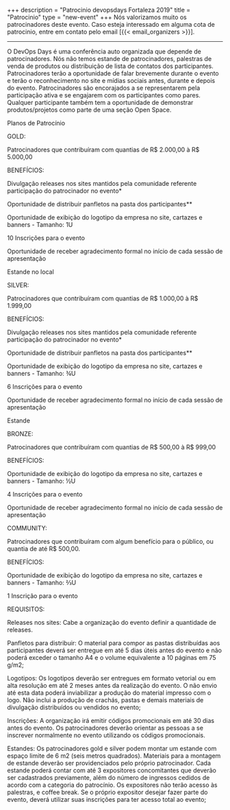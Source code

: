 +++
description = "Patrocinio devopsdays Fortaleza 2019"
title = "Patrocinio"
type = "new-event"
+++
Nós valorizamos muito os patrocinadores deste evento. Caso esteja interessado em alguma cota de patrocinio, entre em contato pelo email [{{< email_organizers >}}].

<hr>

O DevOps Days é uma conferência auto organizada que depende de patrocinadores. Nós não temos estande de patrocinadores, palestras de venda de produtos ou distribuição de lista de contatos dos participantes. Patrocinadores terão a oportunidade de falar brevemente durante o evento e terão o reconhecimento no site e mídias sociais antes, durante e depois do evento. Patrocinadores são encorajados a se representarem pela participação ativa e se engajarem com os participantes como pares. Qualquer participante também tem a oportunidade de demonstrar produtos/projetos como parte de uma seção Open Space.


Planos de Patrocínio

GOLD:

Patrocinadores que contribuíram com quantias de R$ 2.000,00 à R$ 5.000,00


BENEFÍCIOS:

Divulgação releases nos sites mantidos pela comunidade referente participação do patrocinador no evento*

Oportunidade de distribuir panfletos na pasta dos participantes**

Oportunidade de exibição do logotipo da empresa no site, cartazes e banners - Tamanho: 1U

10 Inscrições para o evento

Oportunidade de receber agradecimento formal no início de cada sessão de apresentação

Estande no local


SILVER:

Patrocinadores que contribuíram com quantias de R$ 1.000,00 à R$ 1.999,00


BENEFÍCIOS:

Divulgação releases nos sites mantidos pela comunidade referente participação do patrocinador no evento*

Oportunidade de distribuir panfletos na pasta dos participantes**

Oportunidade de exibição do logotipo da empresa no site, cartazes e banners - Tamanho: ¾U

6 Inscrições para o evento

Oportunidade de receber agradecimento formal no início de cada sessão de apresentação

Estande


BRONZE:

Patrocinadores que contribuíram com quantias de R$ 500,00 à R$ 999,00


BENEFÍCIOS:

Oportunidade de exibição do logotipo da empresa no site, cartazes e banners - Tamanho: ½U

4 Inscrições para o evento

Oportunidade de receber agradecimento formal no início de cada sessão de apresentação


COMMUNITY:

Patrocinadores que contribuíram com algum benefício para o público, ou quantia de até R$ 500,00.


BENEFÍCIOS:

Oportunidade de exibição do logotipo da empresa no site, cartazes e banners - Tamanho: ⅔U

1 Inscrição para o evento





REQUISITOS:

Releases nos sites: Cabe a organização do evento definir a quantidade de releases.

Panfletos para distribuir: O material para compor as pastas distribuídas aos participantes deverá ser entregue em até 5 dias úteis antes do evento e não poderá exceder o tamanho A4 e o volume equivalente a 10 páginas em 75 g/m2;

Logotipos: Os logotipos deverão ser entregues em formato vetorial ou em alta resolução em até 2 meses antes da realização do evento. O não envio até esta data poderá inviabilizar a produção do material impresso com o logo. Não inclui a produção de crachás, pastas e demais materiais de divulgação distribuídos ou vendidos no evento;

Inscrições: A organização irá emitir códigos promocionais em até 30 dias antes do evento. Os patrocinadores deverão orientar as pessoas a se inscrever normalmente no evento utilizando os códigos promocionais.

Estandes: Os patrocinadores gold e silver podem montar um estande com espaço limite de 6 m2 (seis metros quadrados). Materiais para a montagem de estande deverão ser providenciados pelo próprio patrocinador. Cada estande poderá contar com até 3 expositores concomitantes que deverão ser cadastrados previamente, além do número de ingressos cedidos de acordo com a categoria do patrocínio. Os expositores não terão acesso às palestras, e coffee break. Se o próprio expositor desejar fazer parte do evento, deverá utilizar suas inscrições para ter acesso total ao evento;



<p>